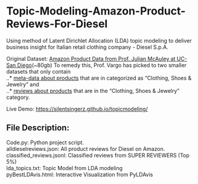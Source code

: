 # Topic-Modeling-Amazon-Product-Reviews-For-Diesel
Using method of Latent Dirichlet Allocation (LDA) topic modeling to deliver business insight for Italian retail clothing company - Diesel S.p.A.

Original Dataset: [Amazon Product Data from Prof. Julian McAuley at UC-San Diego](http://jmcauley.ucsd.edu/data/amazon/links.html)(~80gb)
To remedy this, Prof. Vargo has picked to two smaller datasets that only contain \
..* [meta-data about products](https://www.dropbox.com/s/r6z2gt7xyok1ztt/meta_Clothing_Shoes_and_Jewelry.json?dl=1) that are in categorized as “Clothing, Shoes & Jewelry” and \
..* [reviews about products](https://www.dropbox.com/s/f3a7o8svixw7zqh/reviews_Clothing_Shoes_and_Jewelry.json?dl=1) that are in the “Clothing, Shoes & Jewelry” category.

Live Demo: https://silentsingerz.github.io/topicmodeling/

## File Description:
Code.py: Python project script.\
alldieselreviews.json: All product reviews for Diesel on Amazon.\
classified_reviews.jsonl: Classified reviews from SUPER REVIEWERS (Top 5%)\
lda_topics.txt: Topic Model from LDA modeling\
pyBestLDAvis.html: Interactive Visualization from PyLDAvis
